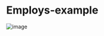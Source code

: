 # Employs-example


![image](https://github.com/IgalNeeman/Employs-example/assets/44444912/02273daf-4184-403e-860b-ed612143b03b)

